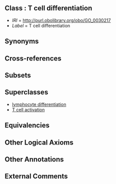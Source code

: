 
## Class : T cell differentiation

 * *IRI* = http://purl.obolibrary.org/obo/GO_0030217
 * *Label* = T cell differentiation

## Synonyms


## Cross-references


## Subsets


## Superclasses

 * [lymphocyte differentiation](../../GO/98/GO_0030098.md)
 * [T cell activation](../../GO/10/GO_0042110.md)

## Equivalencies


## Other Logical Axioms


## Other Annotations


## External Comments

